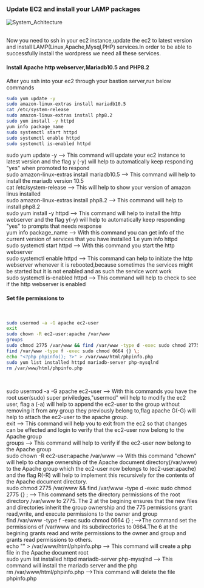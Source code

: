 ### Update EC2 and install your LAMP packages

![System_Achitecture](https://github.com/user-attachments/assets/71796aa4-a3fb-4b1b-8044-7a63766b44f9)


<br>
Now you need to ssh in your ec2 instance,update the ec2 to latest version and install LAMP(Linux,Apache,Mysql,PHP) services.In order to be able to successfully install the wordpress we need all these services.
<br>

#### Install Apache http webserver,Mariadb10.5 and PHP8.2
After you ssh into your ec2 through your bastion server,run below commands

``` bash
sudo yum update -y
sudo amazon-linux-extras install mariadb10.5
cat /etc/system-release
sudo amazon-linux-extras install php8.2
sudo yum install -y httpd
yum info package_name
sudo systemctl start httpd
sudo systemctl enable httpd
sudo systemctl is-enabled httpd

```
sudo yum update -y --> This command will update your ec2 instance to latest version and the flag y (-y) will help to automatically keep responding "yes" when promoted to respond
<br>
sudo amazon-linux-extras install mariadb10.5 --> This command will help to install the mariadb version 10.5
<br>
cat /etc/system-release --> This will help to show your version of amazon linus installed
<br>
sudo amazon-linux-extras install php8.2 --> This command will help to install php8.2
<br>
sudo yum install -y httpd --> This command will help to install the http webserver and the flag y(-y) will help to automatically keep responding "yes" to prompts that needs response
<br>
yum info package_name --> With this command you can get info of the current version of services that you have installed 1.e yum info httpd
<br>
sudo systemctl start httpd --> With this command you start the http webserver
<br>
sudo systemctl enable httpd --> This command can help to initiate the http webserver whenever it is rebooted,because sometimes the services might be started but it is not enabled and as such the service wont work
<br>
sudo systemctl is-enabled httpd --> This command will help to check to see if the http webserver is enabled

#### Set file permissions to 
<br>

```bash
sudo usermod -a -G apache ec2-user
exit
sudo chown -R ec2-user:apache /var/www
groups
sudo chmod 2775 /var/www && find /var/www -type d -exec sudo chmod 2775 {} \;
find /var/www -type f -exec sudo chmod 0664 {} \;
echo "<?php phpinfo(); ?>" > /var/www/html/phpinfo.php
sudo yum list installed httpd mariadb-server php-mysqlnd
rm /var/www/html/phpinfo.php
```
<br>

sudo usermod -a -G apache ec2-user --> With this commands you have the root user(sudo) super priviledges,"usermod" will help to modify the ec2 user, flag a (-a) will help to append the ec2-user to the group without removing it from any group they previously belong to,flag apache G(-G) will help to attach the ec2-user to the apache group.
<br>
exit --> This command will help you to exit from the ec2 so that changes can be effected and login to verify that the ec2-user now belong to the Apache group
<br>
groups --> This command will help to verify if the ec2-user now belong to the Apache group
<br>
sudo chown -R ec2-user:apache /var/www --> With this command "chown" will help to change ownership of the Apache document directory(/var/www)
to the Apache group which the ec2-user now belongs to (ec2-user:apache) and the flag R(-R) will help to implement this recursively for the contents of the Apache document directory.
<br>
sudo chmod 2775 /var/www && find /var/www -type d -exec sudo chmod 2775 {} \; --> This command sets the directory permissions of the root directory /var/www to 2775. The 2 at the begining ensures that the new files and directories inherit the group ownership and the 775 permissions grant read,write, and execute permissions to the owner and group
<br>
find /var/www -type f -exec sudo chmod 0664 {} \; -->The command set the permissions of /var/www and its subdirectories to 0664.The
6 at the begining grants read and write permissions to the owner and group and grants read permissions to others.
<br>
echo "<?php phpinfo(); ?>" > /var/www/html/phpinfo.php --> This command will create a php file in the Apache document root
<br>
sudo yum list installed httpd mariadb-server php-mysqlnd --> This command will install the mariadb server and the php
<br>
rm /var/www/html/phpinfo.php -->This command will delete the file phpinfo.php





